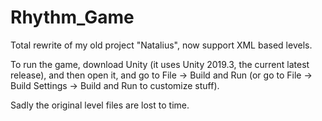 # Rhythm_Game
Total rewrite of my old project "Natalius", now support XML based levels.

To run the game, download Unity (it uses Unity 2019.3, the current latest release), and then open it, and go to 
File -> Build and Run (or go to File -> Build Settings -> Build and Run to customize stuff).

Sadly the original level files are lost to time.
